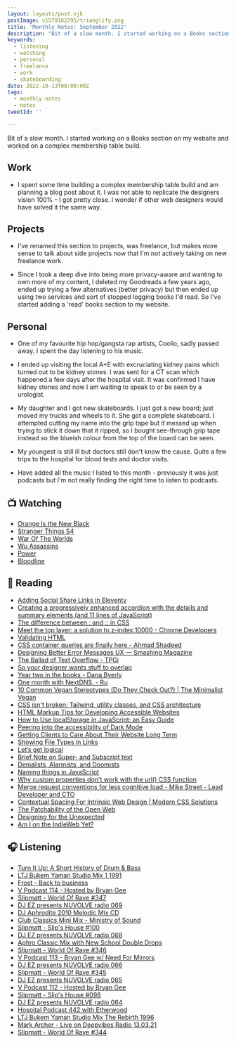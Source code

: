 ```yaml
---
layout: layouts/post.njk
postImage: v1579162295/trianglify.png
title: 'Monthly Notes: September 2022'
description: "Bit of a slow month. I started working on a Books section on my website and worked on a complex membership table build."
keywords:
  - listening
  - watching
  - personal
  - freelance
  - work
  - skateboarding
date: 2022-10-13T00:00:00Z
tags:
  - monthly-notes
  - notes
tweetId: ''

---
```

<p class="lead">Bit of a slow month. I started working on a Books section on my website and worked on a complex membership table build.</p>

## Work
- I spent some time building a complex membership table build and am planning a blog post about it. I was not able to replicate the designers vision 100% - I got pretty close. I wonder if other web designers would have solved it the same way.

## Projects
- I've renamed this section to projects, was freelance, but makes more sense to talk about side projects now that I'm not actively taking on new freelance work.

- Since I took a deep dive into being more privacy-aware and wanting to own more of my content, I deleted my Goodreads a few years ago, ended up trying a few alternatives (better privacy) but then ended up using two services and sort of stopped logging books I'd read. So I've started adding a 'read' books section to my website.

## Personal
- One of my favourite hip hop/gangsta rap artists, Coolio, sadly passed away. I spent the day listening to his music.

- I ended up visiting the local A+E with excruciating kidney pains which turned out to be kidney stones. I was sent for a CT scan which happened a few days after the hospital visit. It was confirmed I have kidney stones and now I am waiting to speak to or be seen by a urologist.

- My daughter and I got new skateboards. I just got a new board; just moved my trucks and wheels to it. She got a complete skateboard. I attempted cutting my name into the grip tape but it messed up when trying to stick it down that it ripped, so I bought see-through grip tape instead so the blueish colour from the top of the board can be seen.

- My youngest is still ill but doctors still don't know the cause. Quite a few trips to the hospital for blood tests and doctor visits.

- Have added all the music I listed to this month - previously it was just podcasts but I'm not really finding the right time to listen to podcasts.

## 📺 Watching
* [Orange Is the New Black](https://www.netflix.com/gb/title/70242311 "Orange Is the New Black")
* [Stranger Things S4](https://www.netflix.com/gb/title/80057281 "Stranger Things S4")
* [War Of The Worlds](https://www.disneyplus.com/en-gb/series/war-of-the-worlds/7aLsbcvuOIy9 "War Of The Worlds")
* [Wu Assassins](https://www.netflix.com/gb/title/80230293 "Wu Assassins")
* [Power](https://www.netflix.com/gb/title/70298433 "Power")
* [Bloodline](https://www.netflix.com/gb/title/80010655 "Bloodline")

## 📖 Reading
- [Adding Social Share Links in Eleventy](https://www.raymondcamden.com/2022/08/22/adding-social-share-links-in-eleventy "Adding Social Share Links in Eleventy")
- [Creating a progressively enhanced accordion with the details and summary elements (and 11 lines of JavaScript)](https://gomakethings.com/creating-a-progressively-enhanced-accordion-with-the-details-and-summary-elements-and-11-lines-of-javascript/ "Creating a progressively enhanced accordion with the details and summary elements (and 11 lines of JavaScript)")
- [The difference between : and :: in CSS](https://whitep4nth3r.com/blog/pseudo-classes-and-pseudo-elements/ "The difference between : and :: in CSS")
- [Meet the top layer: a solution to z-index:10000 - Chrome Developers](https://developer.chrome.com/blog/what-is-the-top-layer/ "Meet the top layer: a solution to z-index:10000 - Chrome Developers")
- [Validating HTML](https://blog.jim-nielsen.com/2022/validating-html/ "Validating HTML")
- [CSS container queries are finally here - Ahmad Shadeed](http://ishadeed.com/article/container-queries-are-finally-here/ "CSS container queries are finally here - Ahmad Shadeed")
- [Designing Better Error Messages UX — Smashing Magazine](https://www.smashingmagazine.com/2022/08/error-messages-ux-design/ "Designing Better Error Messages UX — Smashing Magazine")
- [The Ballad of Text Overflow - TPGi](https://www.tpgi.com/the-ballad-of-text-overflow/ "The Ballad of Text Overflow - TPGi")
- [So your designer wants stuff to overlap](https://chenhuijing.com/blog/so-your-designer-wants-stuff-to-overlap/ "So your designer wants stuff to overlap")
- [Year two in the books - Dana Byerly](https://danabyerly.com/notes/year-two-in-the-books/ "Year two in the books - Dana Byerly")
- [One month with NextDNS. - Ru](https://rusingh.com/one-month-nextdns/ "One month with NextDNS. - Ru")
- [10 Common Vegan Stereotypes (Do They Check Out?) | The Minimalist Vegan](https://theminimalistvegan.com/vegan-stereotypes/ "10 Common Vegan Stereotypes (Do They Check Out?) | The Minimalist Vegan")
- [CSS isn't broken: Tailwind, utility classes, and CSS architecture](https://gomakethings.com/css-isnt-broken-tailwind-utility-classes-and-css-architecture/ "CSS isn't broken: Tailwind, utility classes, and CSS architecture")
- [HTML Markup Tips for Developing Accessible Websites](https://thenewstack.io/html-markup-tips-for-developing-accessible-websites/ "HTML Markup Tips for Developing Accessible Websites")
- [How to Use localStorage in JavaScript: an Easy Guide](https://blog.bitsrc.io/how-to-use-localstorage-in-javascript-an-easy-guide-91aad566e4de "How to Use localStorage in JavaScript: an Easy Guide")
- [Peering into the accessibility of Dark Mode](https://uxdesign.cc/peering-into-the-accessibility-of-dark-mode-ab1237b68265 "Peering into the accessibility of Dark Mode")
- [Getting Clients to Care About Their Website Long Term](https://speckyboy.com/getting-clients-to-care-about-their-website-long-term/ "Getting Clients to Care About Their Website Long Term")
- [Showing File Types in Links](https://adrianroselli.com/2019/12/showing-file-types-in-links.html "Showing File Types in Links")
- [Let’s get logical](https://adactio.com/journal/19457 "Let’s get logical")
- [Brief Note on Super- and Subscript text](https://adrianroselli.com/2022/09/brief-note-on-super-and-subscript-text.html "Brief Note on Super- and Subscript text")
- [Denialists, Alarmists, and Doomists](https://daverupert.com/2022/09/denialists-alarmists-and-doomists/ "Denialists, Alarmists, and Doomists")
- [Naming things in JavaScript](https://gomakethings.com/naming-things-in-javascript/ "Naming things in JavaScript")
- [Why custom properties don't work with the url() CSS function](https://www.stefanjudis.com/today-i-learned/custom-properties-dont-work-with-the-url-css-function/ "Why custom properties don't work with the url() CSS function")
- [Merge request conventions for less cognitive load - Mike Street - Lead Developer and CTO](https://www.mikestreety.co.uk/blog/merge-request-conventions-for-less-cognitive-load/ "Merge request conventions for less cognitive load - Mike Street - Lead Developer and CTO")
- [Contextual Spacing For Intrinsic Web Design | Modern CSS Solutions](https://moderncss.dev/contextual-spacing-for-intrinsic-web-design/ "Contextual Spacing For Intrinsic Web Design | Modern CSS Solutions")
- [The Patchability of the Open Web](https://daverupert.com/2022/09/patchability-of-the-open-web/ "The Patchability of the Open Web")
- [Designing for the Unexpected](https://alistapart.com/article/designing-for-the-unexpected/ "Designing for the Unexpected")
- [Am I on the IndieWeb Yet?](https://www.miriamsuzanne.com/2022/06/04/indiweb/ "Am I on the IndieWeb Yet?")


## 🎧 Listening
- [Turn It Up: A Short History of Drum & Bass](https://www.bbc.co.uk/sounds/brand/p0clxkpt "Turn It Up: A Short History of Drum & Bass")
- [LTJ Bukem Yaman Studio Mix 1 1991](https://www.mixcloud.com/rickywalker167/ltj-bukem-yaman-studio-mix-1-1991/ "LTJ Bukem Yaman Studio Mix 1 1991")
- [Frost - Back to business](https://www.mixcloud.com/jjfrost2/frost-back-to-business/ "Frost - Back to business")
- [V Podcast 114 - Hosted by Bryan Gee](https://www.mixcloud.com/v_recordings/v-podcast-114-hosted-by-bryan-gee/ "V Podcast 114 - Hosted by Bryan Gee")
- [Slipmatt - World Of Rave #347](https://www.mixcloud.com/Slipmatt/slipmatt-world-of-rave-347/ "Slipmatt - World Of Rave #347")
- [DJ EZ presents NUVOLVE radio 069](https://www.mixcloud.com/djez/nuvolve-069/ "DJ EZ presents NUVOLVE radio 069")
- [DJ Aphrodite 2010 Melodic Mix CD](https://www.mixcloud.com/gavaphro/dj-aphrodite-2010-melodic-mix-cd/ "DJ Aphrodite 2010 Melodic Mix CD")
- [Club Classics Mini Mix - Ministry of Sound](https://www.mixcloud.com/ministryofsound/club-classics-mini-mix-aug-2020-ministry-of-sound/ "Club Classics Mini Mix - Ministry of Sound")
- [Slipmatt - Slip's House #100](https://www.mixcloud.com/Slipmatt/slipmatt-slips-house-100/ "Slipmatt - Slip's House #100")
- [DJ EZ presents NUVOLVE radio 068](https://www.mixcloud.com/djez/nuvolve-068/ "DJ EZ presents NUVOLVE radio 068")
- [Aphro Classic Mix with New School Double Drops](https://www.mixcloud.com/gavaphro/aphro-classic-mix-with-new-school-double-drops/ "Aphro Classic Mix with New School Double Drops")
- [Slipmatt - World Of Rave #346](https://www.mixcloud.com/Slipmatt/slipmatt-world-of-rave-346/ "Slipmatt - World Of Rave #346")
- [V Podcast 113 - Bryan Gee w/ Need For Mirrors](https://www.mixcloud.com/v_recordings/v-podcast-113-bryan-gee-w-need-for-mirrors/ "V Podcast 113 - Bryan Gee w/ Need For Mirrors")
- [DJ EZ presents NUVOLVE radio 066](https://www.mixcloud.com/djez/nuvolve-066/ "DJ EZ presents NUVOLVE radio 066")
- [Slipmatt - World Of Rave #345](https://www.mixcloud.com/Slipmatt/slipmatt-world-of-rave-345/ "Slipmatt - World Of Rave #345")
- [DJ EZ presents NUVOLVE radio 065](https://www.mixcloud.com/djez/nuvolve-065/ "DJ EZ presents NUVOLVE radio 065")
- [V Podcast 112 - Hosted by Bryan Gee](https://www.mixcloud.com/v_recordings/v-podcast-112-hosted-by-bryan-gee/ "V Podcast 112 - Hosted by Bryan Gee")
- [Slipmatt - Slip's House #098](https://www.mixcloud.com/Slipmatt/slipmatt-slips-house-098/ "Slipmatt - Slip's House #098")
- [DJ EZ presents NUVOLVE radio 064](https://www.mixcloud.com/djez/nuvolve-064/ "DJ EZ presents NUVOLVE radio 064")
- [Hospital Podcast 442 with Etherwood](https://www.mixcloud.com/hospitalrecords/hospital-podcast-433-with-etherwood/ "Hospital Podcast 442 with Etherwood")
- [LTJ Bukem Yaman Studio Mix The Rebirth 1996](https://www.mixcloud.com/rickywalker167/ltj-bukem-yaman-studio-mix-the-rebirth-1996/ "LTJ Bukem Yaman Studio Mix The Rebirth 1996")
- [Mark Archer - Live on Deepvibes Radio 13.03.21](https://www.mixcloud.com/mark_archer/mark-archer-live-on-deepvibes-radio-130321/ "Mark Archer - Live on Deepvibes Radio 13.03.21")
- [Slipmatt - World Of Rave #344](https://www.mixcloud.com/Slipmatt/slipmatt-world-of-rave-344/ "Slipmatt - World Of Rave #344")
